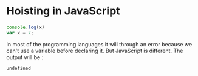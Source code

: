 # Hoisting in JavaScript
~~~javascript
console.log(x)
var x = 7;
~~~
In most of the programming languages it will through an error because we can't use a variable before declaring it. But JavaScript is different. The output will be :
~~~
undefined
~~~
